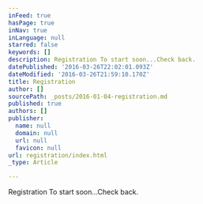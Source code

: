 ```yaml
---
inFeed: true
hasPage: true
inNav: true
inLanguage: null
starred: false
keywords: []
description: Registration To start soon...Check back.
datePublished: '2016-03-26T22:02:01.093Z'
dateModified: '2016-03-26T21:59:10.170Z'
title: Registration
author: []
sourcePath: _posts/2016-01-04-registration.md
published: true
authors: []
publisher:
  name: null
  domain: null
  url: null
  favicon: null
url: registration/index.html
_type: Article

---
```

Registration To start soon...Check back.